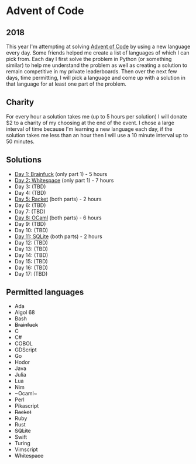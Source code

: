 # Advent of Code

## 2018

This year I'm attempting at solving [Advent of Code](https://adventofcode.com/)
by using a new language every day. Some friends helped me create a list of languages of which I can pick from. Each day I first solve the problem in Python (or something similar) to help me understand the problem as well as creating a solution to remain competitive in my private leaderboards. Then over the next few days, time permitting, I will pick a language and come up with a solution in that language for at least one part of the problem.

## Charity

For every hour a solution takes me (up to 5 hours per solution) I will donate $2 to a charity of my choosing at the end of the event. I chose a large interval of time because I'm learning a new language each day, if the solution takes me less than an hour then I will use a 10 minute interval up to 50 minutes.

## Solutions

- [Day 1: Brainfuck](2018/Day%201/part1.b) (only part 1) - 5 hours
- [Day 2: Whitespace](2018/Day%202/solution.ws) (only part 1) - 7 hours
- Day 3: (TBD)
- Day 4: (TBD)
- [Day 5: Racket](2018/Day%205/solution.rkt) (both parts) - 2 hours
- Day 6: (TBD)
- Day 7: (TBD)
- [Day 8: OCaml](2018/Day%208/solution.ml) (both parts) - 6 hours
- Day 9: (TBD)
- Day 10: (TBD)
- [Day 11: SQLite](2018/Day%2011/solution.sql) (both parts) - 2 hours
- Day 12: (TBD)
- Day 13: (TBD)
- Day 14: (TBD)
- Day 15: (TBD)
- Day 16: (TBD)
- Day 17: (TBD)

## Permitted languages

- Ada
- Algol 68
- Bash
- ~~Brainfuck~~
- C
- C#
- COBOL
- GDScript
- Go
- Hodor
- Java
- Julia
- Lua
- Nim
- ~Ocaml~
- Perl
- Pikascript
- ~~Racket~~
- Ruby
- Rust
- ~~SQLite~~
- Swift
- Turing
- Vimscript
- ~~Whitespace~~
